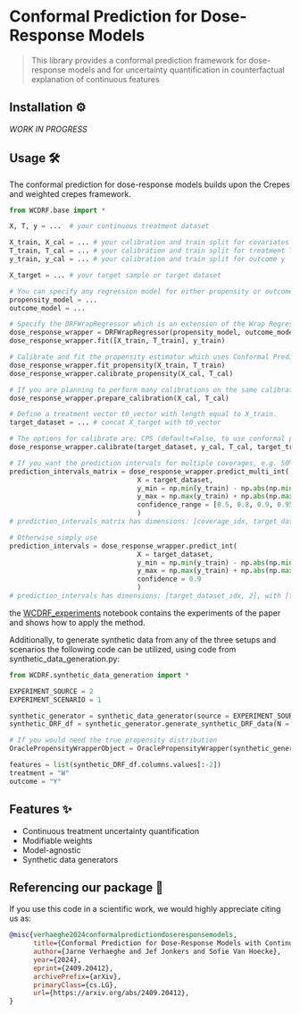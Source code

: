 # Conformal Prediction for Dose-Response Models

> This library provides a conformal prediction framework for dose-response models and for uncertainty quantification in counterfactual explanation of continuous features

## Installation ⚙️

_WORK IN PROGRESS_

## Usage 🛠

The conformal prediction for dose-response models builds upon the Crepes and weighted crepes framework.

```py
from WCDRF.base import *

X, T, y = ...  # your continuous treatment dataset

X_train, X_cal = ... # your calibration and train split for covariates X
T_train, T_cal = ... # your calibration and train split for treatment T
y_train, y_cal = ... # your calibration and train split for outcome y

X_target = ... # your target sample or target dataset

# You can specify any regression model for either propensity or outcome model
propensity_model = ...
outcome_model = ... 

# Specify the DRFWrapRegressor which is an extension of the Wrap Regressor from Weighted Crepes for Dose-Response Functions (DRF)
dose_response_wrapper = DRFWrapRegressor(propensity_model, outcome_model)
dose_response_wrapper.fit([X_train, T_train], y_train)

# Calibrate and fit the propensity estimator which uses Conformal Predictive Systems under the hood
dose_response_wrapper.fit_propensity(X_train, T_train)
dose_response_wrapper.calibrate_propensity(X_cal, T_cal)

# If you are planning to perform many calibrations on the same calibration set, it is computationally better to perform a prepare_calibration, it uses a multiplier of 0.2 by default
dose_response_wrapper.prepare_calibration(X_cal, T_cal)

# Define a treatment vector t0_vector with length equal to X_train.
target_dataset = ... # concat X_target with t0_vector

# The options for calibrate are: CPS (default=False, to use conformal predictive systems), use_propensity (default=True, to use the propensity weights), and local_conditional_mode (default=True, to use the local mode)
dose_response_wrapper.calibrate(target_dataset, y_cal, T_cal, target_treatment = t0)

# If you want the prediction intervals for multiple coverages, e.g. 50%, 80%, 90%, and 95% use:
prediction_intervals_matrix = dose_response_wrapper.predict_multi_int(
                                X = target_dataset,
                                y_min = np.min(y_train) - np.abs(np.min(y_train)),
                                y_max = np.max(y_train) + np.abs(np.max(y_train)),
                                confidence_range = [0.5, 0.8, 0.9, 0.95]
                                )
# prediction_intervals_matrix has dimensions: [coverage_idx, target_dataset_idx, 2], with [coverage_idx, target_dataset_idx, 0] being the lower bound and [coverage_idx, target_dataset_idx, 1] the upper bound

# Otherwise simply use
prediction_intervals = dose_response_wrapper.predict_int(
                                X = target_dataset,
                                y_min = np.min(y_train) - np.abs(np.min(y_train)),
                                y_max = np.max(y_train) + np.abs(np.max(y_train)),
                                confidence = 0.9
                                )
# prediction_intervals has dimensions: [target_dataset_idx, 2], with [target_dataset_idx, 0] being the lower bound and [target_dataset_idx, 1] the upper bound
```
the [WCDRF_experiments](https://github.com/predict-idlab/conformal_prediction_dose_response/blob/main/WCDRF_experiments.ipynb) notebook contains the experiments of the paper and shows how to apply the method. 

Additionally, to generate synthetic data from any of the three setups and scenarios the following code can be utilized, using code from synthetic_data_generation.py:

```py
from WCDRF.synthetic_data_generation import *

EXPERIMENT_SOURCE = 2
EXPERIMENT_SCENARIO = 1

synthetic_generator = synthetic_data_generator(source = EXPERIMENT_SOURCE, scenario = EXPERIMENT_SCENARIO)
synthetic_DRF_df = synthetic_generator.generate_synthetic_DRF_data(N = 5000)

# If you would need the true propensity distribution
OraclePropensityWrapperObject = OraclePropensityWrapper(synthetic_generator)

features = list(synthetic_DRF_df.columns.values[:-2])
treatment = "W"
outcome = "Y"
```

## Features ✨

* Continuous treatment uncertainty quantification
* Modifiable weights
* Model-agnostic
* Synthetic data generators
 
## Referencing our package :memo:

If you use this code in a scientific work, we would highly appreciate citing us as:

```bibtex
@misc{verhaeghe2024conformalpredictiondoseresponsemodels,
      title={Conformal Prediction for Dose-Response Models with Continuous Treatments}, 
      author={Jarne Verhaeghe and Jef Jonkers and Sofie Van Hoecke},
      year={2024},
      eprint={2409.20412},
      archivePrefix={arXiv},
      primaryClass={cs.LG},
      url={https://arxiv.org/abs/2409.20412}, 
}
```
